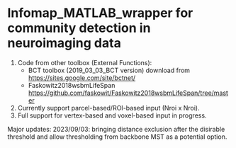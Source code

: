 # Infomap_MATLAB_wrapper for community detection in neuroimaging data

1. Code from other toolbox (External Functions):
   - BCT toolbox (2019_03_03_BCT version) download from https://sites.google.com/site/bctnet/ 
   - Faskowitz2018wsbmLifeSpan https://github.com/faskowit/Faskowitz2018wsbmLifeSpan/tree/master
2. Currently support parcel-based/ROI-based input (Nroi x Nroi).
3. Full support for vertex-based and voxel-based input in progress.

Major updates:
2023/09/03: bringing distance exclusion after the disirable threshold and allow thresholding from backbone MST as a potential option.
